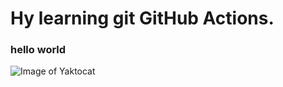 # Hy  learning git GitHub Actions.
### hello world
![Image of Yaktocat](https://octodex.github.com/images/yaktocat.png)


